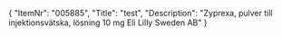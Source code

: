 {
  "ItemNr": "005885",
  "Title": "test",
  "Description": "Zyprexa, pulver till injektionsvätska, lösning 10 mg Eli Lilly Sweden AB"
}